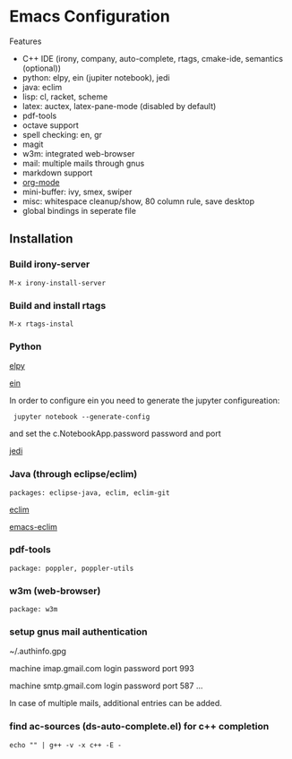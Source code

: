 # Emacs Configuration

Features

- C++ IDE (irony, company, auto-complete, rtags, cmake-ide, semantics
  (optional))
- python: elpy, ein (jupiter notebook), jedi
- java: eclim
- lisp: cl, racket, scheme
- latex: auctex, latex-pane-mode (disabled by default)
- pdf-tools
- octave support
- spell checking: en, gr
- magit
- w3m: integrated web-browser
- mail: multiple mails through gnus
- markdown support
- [org-mode](http://orgmode.org/worg/org-tutorials/org4beginners.html)
- mini-buffer: ivy, smex, swiper
- misc: whitespace cleanup/show, 80 column rule, save desktop
- global bindings in seperate file

## Installation

### Build irony-server


`` M-x irony-install-server ``


### Build and install rtags


`` M-x rtags-instal ``


### Python


[elpy](https://github.com/jorgenschaefer/elpy)


[ein](https://github.com/millejoh/emacs-ipython-notebook)


In order to configure ein you need to generate the jupyter configureation:


`` jupyter notebook --generate-config``


and set the c.NotebookApp.password password and port


[jedi](http://tkf.github.io/emacs-jedi/latest/)


### Java (through eclipse/eclim)


`` packages: eclipse-java, eclim, eclim-git ``


[eclim](http://eclim.org/install.html)


[emacs-eclim](https://github.com/senny/emacs-eclim)


### pdf-tools


``` package: poppler, poppler-utils ```


### w3m (web-browser)


``` package: w3m ```


### setup gnus mail authentication

~/.authinfo.gpg

machine imap.gmail.com login <USER> password <PASSWORD> port 993

machine smtp.gmail.com login <USER> password <PASSWORD> port 587 ...

In case of multiple mails, additional entries can be added.

### find ac-sources (ds-auto-complete.el) for c++ completion


`` echo "" | g++ -v -x c++ -E - ``
